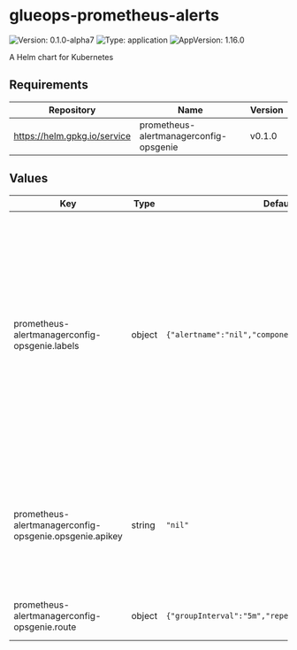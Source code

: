 # glueops-prometheus-alerts

![Version: 0.1.0-alpha7](https://img.shields.io/badge/Version-0.1.0--alpha7-informational?style=flat-square) ![Type: application](https://img.shields.io/badge/Type-application-informational?style=flat-square) ![AppVersion: 1.16.0](https://img.shields.io/badge/AppVersion-1.16.0-informational?style=flat-square)

A Helm chart for Kubernetes

## Requirements

| Repository | Name | Version |
|------------|------|---------|
| https://helm.gpkg.io/service | prometheus-alertmanagerconfig-opsgenie | v0.1.0 |

## Values

| Key | Type | Default | Description |
|-----|------|---------|-------------|
| prometheus-alertmanagerconfig-opsgenie.labels | object | `{"alertname":"nil","component":"nil","team":"nil"}` | These labels are additional filters you can use to keep these notifications for one particular team, component, or alert. Note: you must set the same filters (with the exception of alertname) on the alert definition itself. The alert definition is also refered to as the prometheusrule. |
| prometheus-alertmanagerconfig-opsgenie.opsgenie.apikey | string | `"nil"` | Leave this value as `nil` if you provided a `vault_path`. Otherwise, this value must be set. You CANNOT have a `vault_path` and `opsgenie.apikey` defined at the same time. |
| prometheus-alertmanagerconfig-opsgenie.route | object | `{"groupInterval":"5m","repeatInterval":"5m"}` | Amount of time to fire an alert again after the first one is sent. |
